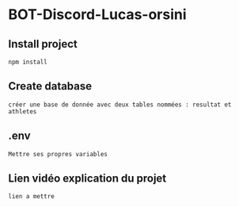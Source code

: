 # BOT-Discord-Lucas-orsini

## Install project 

 ``` 
npm install
 ```
 ## Create database

 ``` 
 créer une base de donnée avec deux tables nommées : resultat et athletes
 ```


## .env
 ``` 
Mettre ses propres variables
 ``` 
## Lien vidéo explication du projet
 ``` 
lien a mettre
 ``` 
